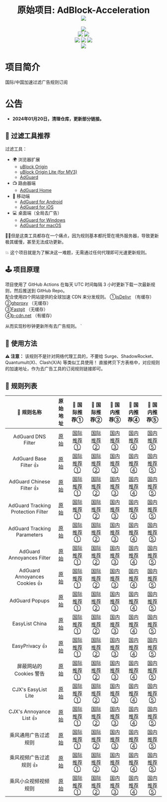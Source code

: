 <div align="center">
<h1 align="center">原始项目: AdBlock-Acceleration<br><img align='middle' src='https://anay.cosr.eu.org/?text=@Bush2021/filters'></img></h1>
<img align='middle' src='https://anay.cosr.eu.org/?repo=Silentely/AdBlock-Acceleration'></img>
<br>
<img src="https://img.shields.io/github/forks/Silentely/AdBlock-Acceleration?color=orange">
<img src="https://img.shields.io/github/issues/Silentely/AdBlock-Acceleration?color=green">
<br>
<img src="https://img.shields.io/github/license/Silentely/AdBlock-Acceleration?color=ff69b4">
<img src="https://img.shields.io/github/languages/code-size/Bush2021/filters?color=blueviolet">
<img src="https://img.shields.io/badge/dynamic/json?label=GitHub%20Followers&query=%24.data.totalSubs&url=https%3A%2F%2Fapi.spencerwoo.com%2Fsubstats%2F%3Fsource%3Dgithub%26queryKey%3DSilentely&labelColor=282c34&color=181717&logo=github&longCache=true "关注数量">
<br>
<img src="https://app.fossa.com/api/projects/git%2Bgithub.com%2FSilentely%2FAdBlock-Acceleration.svg?type=small">
</div>

# 项目简介

国际/中国加速过滤广告规则订阅

# 公告 

* **2024年01月20日，清理仓库，更新部分链接。** 

## 🔖 过滤工具推荐

过滤工具：
* 🌍 浏览器扩展
  * [uBlock Origin](https://github.com/gorhill/uBlock)
  * [uBlock Origin Lite (for MV3)](https://github.com/uBlockOrigin/uBOL-home)
  * [AdGuard](https://adguard.com)
* 📺 路由器端
  * [AdGuard Home](https://adguard.com/zh_cn/adguard-home/overview.html)
* 📱 移动端
  * [AdGuard for Android](https://adguard.com/zh_cn/adguard-android/overview.html)
  * [AdGuard for iOS](https://adguard.com/zh_cn/adguard-ios/overview.html)
* 💻 桌面端（全局去广告）
  * [AdGuard for Windows](https://adguard.com/zh_cn/adguard-windows/overview.html)
  * [AdGuard for macOS](https://adguard.com/zh_cn/adguard-mac/overview.html)

🙅‍♂️但是这类工具都存在一个痛点，因为规则基本都托管在境外服务器，导致更新极其缓慢，甚至无法成功更新。

💥 这个项目就是为了解决这一难题，无需通过任何代理即可光速更新规则。

## 🕹 项目原理
项目使用了 GitHub Actions 在每天 UTC 时间每隔 3 小时更新下载一次最新规则，然后推送到 GitHub Repo。  
配合使用四个网站提供的全球加速 CDN 来分发规则。
①[jsDelivr](https://www.jsdelivr.com) （有缓存）   
②[ghproxy](https://ghproxy.net) （无缓存）    
③[Fastgit](https://raw.fastgit.org) （无缓存）   
④[b-cdn.net](https://jsdelivr.b-cdn.net) （有缓存）   

从而实现秒秒钟更新所有去广告规则。
                                                                                                                `

## 🍔 使用方法
**⚠️ 注意：** 该规则不是针对网络代理工具的，不要给 Surge、ShadowRocket、Quantumult(X)、Clash(X/A) 等类似工具使用！
直接拷贝下方表格中，对应规则的加速地址，作为去广告工具的订阅规则链接即可。

## 📃 规则列表

| 🥑 规则名称 | 原始地址 | 🚀 国际推荐① | 🚀 国际推荐② | 🚀 国内推荐③ | 🚀 国内推荐④ | 🚀 国内推荐⑤ |
| :----: | :----: | :----: | :----: | :----: | :----: | :----: |
| AdGuard DNS Filter | [原始](https://adguardteam.github.io/AdGuardSDNSFilter/Filters/filter.txt) | [国际推荐①](https://cdn.jsdelivr.net/gh/Bush2021/filters@main/AdGuard_Simplified_Domain_Names_Filter.txt) | [国际推荐②](https://gcore.jsdelivr.net/gh/Bush2021/filters@main/AdGuard_Simplified_Domain_Names_Filter.txt) | [国内推荐③](https://ghproxy.net/https://raw.githubusercontent.com/Bush2021/filters/main/AdGuard_Simplified_Domain_Names_Filter.txt) | [国内推荐④](https://raw.fastgit.org/Bush2021/filters/main/AdGuard_Simplified_Domain_Names_Filter.txt) | [国内推荐⑤](https://jsdelivr.b-cdn.net/gh/Bush2021/filters@main/AdGuard_Simplified_Domain_Names_Filter.txt) |
| AdGuard Base Filter 👍 | [原始](https://filters.adtidy.org/extension/ublock/filters/2_optimized.txt) | [国际推荐①](https://cdn.jsdelivr.net/gh/Bush2021/filters@main/AdGuard_Base_filter.txt) | [国际推荐②](https://gcore.jsdelivr.net/gh/Bush2021/filters@main/AdGuard_Base_filter.txt) | [国内推荐③](https://ghproxy.net/https://raw.githubusercontent.com/Bush2021/filters/main/AdGuard_Base_filter.txt) | [国内推荐④](https://raw.fastgit.org/Bush2021/filters/main/AdGuard_Base_filter.txt) | [国内推荐⑤](https://jsdelivr.b-cdn.net/gh/Bush2021/filters@main/AdGuard_Base_filter.txt) |
| AdGuard Chinese Filter 👍 | [原始](https://filters.adtidy.org/extension/ublock/filters/224_optimized.txt) | [国际推荐①](https://cdn.jsdelivr.net/gh/Bush2021/filters@main/AdGuard_Chinese_filter.txt) | [国际推荐②](https://gcore.jsdelivr.net/gh/Bush2021/filters@main/AdGuard_Chinese_filter.txt) | [国内推荐③](https://ghproxy.net/https://raw.githubusercontent.com/Bush2021/filters/main/AdGuard_Chinese_filter.txt) | [国内推荐④](https://raw.fastgit.org/Bush2021/filters/main/AdGuard_Chinese_filter.txt) | [国内推荐⑤](https://jsdelivr.b-cdn.net/gh/Bush2021/filters@main/AdGuard_Chinese_filter.txt) |
| AdGuard Tracking Protection Filter | [原始](https://filters.adtidy.org/extension/ublock/filters/3_optimized.txt) | [国际推荐①](https://cdn.jsdelivr.net/gh/Bush2021/filters@main/AdGuard_Tracking_Protection_filter.txt) | [国际推荐②](https://gcore.jsdelivr.net/gh/Bush2021/filters@main/AdGuard_Tracking_Protection_filter.txt) | [国内推荐③](https://ghproxy.net/https://raw.githubusercontent.com/Bush2021/filters/main/AdGuard_Tracking_Protection_filter.txt) | [国内推荐④](https://raw.fastgit.org/Bush2021/filters/main/AdGuard_Tracking_Protection_filter.txt) | [国内推荐⑤](https://jsdelivr.b-cdn.net/gh/Bush2021/filters@main/AdGuard_Tracking_Protection_filter.txt) |
| AdGuard Tracking Parameters | [原始](https://filters.adtidy.org/extension/ublock/filters/17_optimized.txt) | [国际推荐①](https://cdn.jsdelivr.net/gh/Bush2021/filters@main/AdGuard_Tracking_Parameters.txt) | [国际推荐②](https://gcore.jsdelivr.net/gh/Bush2021/filters@main/AdGuard_Tracking_Parameters.txt) | [国内推荐③](https://ghproxy.net/https://raw.githubusercontent.com/Bush2021/filters/main/AdGuard_Tracking_Parameters.txt) | [国内推荐④](https://raw.fastgit.org/Bush2021/filters/main/AdGuard_Tracking_Parameters.txt) | [国内推荐⑤](https://jsdelivr.b-cdn.net/gh/Bush2021/filters@main/AdGuard_Tracking_Parameters.txt) |
| AdGuard Annoyances Filter | [原始](https://filters.adtidy.org/extension/ublock/filters/14_optimized.txt) | [国际推荐①](https://cdn.jsdelivr.net/gh/Bush2021/filters@main/AdGuard_Annoyances_filter.txt) | [国际推荐②](https://gcore.jsdelivr.net/gh/Bush2021/filters@main/AdGuard_Annoyances_filter.txt) | [国内推荐③](https://ghproxy.net/https://raw.githubusercontent.com/Bush2021/filters/main/AdGuard_Annoyances_filter.txt) | [国内推荐④](https://raw.fastgit.org/Bush2021/filters/main/AdGuard_Annoyances_filter.txt) | [国内推荐⑤](https://jsdelivr.b-cdn.net/gh/Bush2021/filters@main/AdGuard_Annoyances_filter.txt) |
| AdGuard Annoyances Cookies 👍 | [原始](https://filters.adtidy.org/extension/ublock/filters/18_optimized.txt) | [国际推荐①](https://cdn.jsdelivr.net/gh/Bush2021/filters@main/AdGuard_Annoyances_Cookies.txt) | [国际推荐②](https://gcore.jsdelivr.net/gh/Bush2021/filters@main/AdGuard_Annoyances_Cookies.txt) | [国内推荐③](https://ghproxy.net/https://raw.githubusercontent.com/Bush2021/filters/main/AdGuard_Annoyances_Cookies.txt) | [国内推荐④](https://raw.fastgit.org/Bush2021/filters/main/AdGuard_Annoyances_Cookies.txt) | [国内推荐⑤](https://jsdelivr.b-cdn.net/gh/Bush2021/filters@main/AdGuard_Annoyances_Cookies.txt) |
| AdGuard Popups | [原始](https://filters.adtidy.org/extension/ublock/filters/19_optimized.txt) | [国际推荐①](https://cdn.jsdelivr.net/gh/Bush2021/filters@main/AdGuard_Popups.txt) | [国际推荐②](https://gcore.jsdelivr.net/gh/Bush2021/filters@main/AdGuard_Popups.txt) | [国内推荐③](https://ghproxy.net/https://raw.githubusercontent.com/Bush2021/filters/main/AdGuard_Popups.txt) | [国内推荐④](https://raw.fastgit.org/Bush2021/filters/main/AdGuard_Popups.txt) | [国内推荐⑤](https://jsdelivr.b-cdn.net/gh/Bush2021/filters@main/AdGuard_Popups.txt) |
| EasyList China | [原始](https://easylist-downloads.adblockplus.org/easylistchina.txt) | [国际推荐①](https://cdn.jsdelivr.net/gh/Bush2021/filters@main/EasyList_China.txt) | [国际推荐②](https://gcore.jsdelivr.net/gh/Bush2021/filters@main/EasyList_China.txt) | [国内推荐③](https://ghproxy.net/https://raw.githubusercontent.com/Bush2021/filters/main/EasyList_China.txt) | [国内推荐④](https://raw.fastgit.org/Bush2021/filters/main/EasyList_China.txt) | [国内推荐⑤](https://jsdelivr.b-cdn.net/gh/Bush2021/filters@main/EasyList_China.txt) |
| EasyPrivacy 👍 | [原始](https://easylist-downloads.adblockplus.org/easyprivacy.txt) | [国际推荐①](https://cdn.jsdelivr.net/gh/Bush2021/filters@main/EasyPrivacy.txt) | [国际推荐②](https://gcore.jsdelivr.net/gh/Bush2021/filters@main/EasyPrivacy.txt) | [国内推荐③](https://ghproxy.net/https://raw.githubusercontent.com/Bush2021/filters/main/EasyPrivacy.txt) | [国内推荐④](https://raw.fastgit.org/Bush2021/filters/main/EasyPrivacy.txt) | [国内推荐⑤](https://jsdelivr.b-cdn.net/gh/Bush2021/filters@main/EasyPrivacy.txt) |
| 屏蔽网站的 Cookies 警告 | [原始](https://www.i-dont-care-about-cookies.eu/abp) | [国际推荐①](https://cdn.jsdelivr.net/gh/Bush2021/filters@main/I_dont_care_about_cookies.txt) | [国际推荐②](https://gcore.jsdelivr.net/gh/Bush2021/filters@main/I_dont_care_about_cookies.txt) | [国内推荐③](https://ghproxy.net/https://raw.githubusercontent.com/Bush2021/filters/main/I_dont_care_about_cookies.txt) | [国内推荐④](https://raw.fastgit.org/Bush2021/filters/main/I_dont_care_about_cookies.txt) | [国内推荐⑤](https://jsdelivr.b-cdn.net/gh/Bush2021/filters@main/I_dont_care_about_cookies.txt) |
| CJX's EasyList Lite | [原始](https://raw.githubusercontent.com/cjx82630/cjxlist/master/cjxlist.txt) | [国际推荐①](https://cdn.jsdelivr.net/gh/Bush2021/filters@main/CJX's_EasyList_Lite.txt) | [国际推荐②](https://gcore.jsdelivr.net/gh/Bush2021/filters@main/CJX's_EasyList_Lite.txt) | [国内推荐③](https://ghproxy.net/https://raw.githubusercontent.com/Bush2021/filters/main/CJX's_EasyList_Lite.txt) | [国内推荐④](https://raw.fastgit.org/Bush2021/filters/main/CJX's_EasyList_Lite.txt) | [国内推荐⑤](https://jsdelivr.b-cdn.net/gh/Bush2021/filters@main/CJX's_EasyList_Lite.txt) |
| CJX's Annoyance List 👍 | [原始](https://raw.githubusercontent.com/cjx82630/cjxlist/master/cjx-annoyance.txt) | [国际推荐①](https://cdn.jsdelivr.net/gh/Bush2021/filters@main/CJX's_Annoyance_List.txt) | [国际推荐②](https://gcore.jsdelivr.net/gh/Bush2021/filters@main/CJX's_Annoyance_List.txt) | [国内推荐③](https://ghproxy.net/https://raw.githubusercontent.com/Bush2021/filters/main/CJX's_Annoyance_List.txt) | [国内推荐④](https://raw.fastgit.org/Bush2021/filters/main/CJX's_Annoyance_List.txt) | [国内推荐⑤](https://jsdelivr.b-cdn.net/gh/Bush2021/filters@main/CJX's_Annoyance_List.txt) |
| 乘风通用广告过滤规则 | [原始](https://raw.githubusercontent.com/xinggsf/Adblock-Plus-Rule/master/rule.txt) | [国际推荐①](https://cdn.jsdelivr.net/gh/Bush2021/filters@main/Xinggsf_rule.txt) | [国际推荐②](https://gcore.jsdelivr.net/gh/Bush2021/filters@main/Xinggsf_rule.txt) | [国内推荐③](https://ghproxy.net/https://raw.githubusercontent.com/Bush2021/filters/main/Xinggsf_rule.txt) | [国内推荐④](https://raw.fastgit.org/Bush2021/filters/main/Xinggsf_rule.txt) | [国内推荐⑤](https://jsdelivr.b-cdn.net/gh/Bush2021/filters@main/Xinggsf_rule.txt) |
| 乘风视频广告过滤规则 👍 | [原始](https://raw.githubusercontent.com/xinggsf/Adblock-Plus-Rule/master/mv.txt) | [国际推荐①](https://cdn.jsdelivr.net/gh/Bush2021/filters@main/Xinggsf_mv.txt) | [国际推荐②](https://gcore.jsdelivr.net/gh/Bush2021/filters@main/Xinggsf_mv.txt) | [国内推荐③](https://ghproxy.net/https://raw.githubusercontent.com/Bush2021/filters/main/Xinggsf_mv.txt) | [国内推荐④](https://raw.fastgit.org/Bush2021/filters/main/Xinggsf_mv.txt) | [国内推荐⑤](https://jsdelivr.b-cdn.net/gh/Bush2021/filters@main/Xinggsf_mv.txt) |
| 乘风小众视频视频规则 | [原始](https://raw.githubusercontent.com/xinggsf/Adblock-Plus-Rule/master/minority-mv.txt) | [国际推荐①](https://cdn.jsdelivr.net/gh/Bush2021/filters@main/Xinggsf_minority-mv.txt) | [国际推荐②](https://gcore.jsdelivr.net/gh/Bush2021/filters@main/Xinggsf_minority-mv.txt) | [国内推荐③](https://ghproxy.net/https://raw.githubusercontent.com/Bush2021/filters/main/Xinggsf_minority-mv.txt) | [国内推荐④](https://raw.fastgit.org/Bush2021/filters/main/Xinggsf_minority-mv.txt) | [国内推荐⑤](https://jsdelivr.b-cdn.net/gh/Bush2021/filters@main/Xinggsf_minority-mv.txt) |
